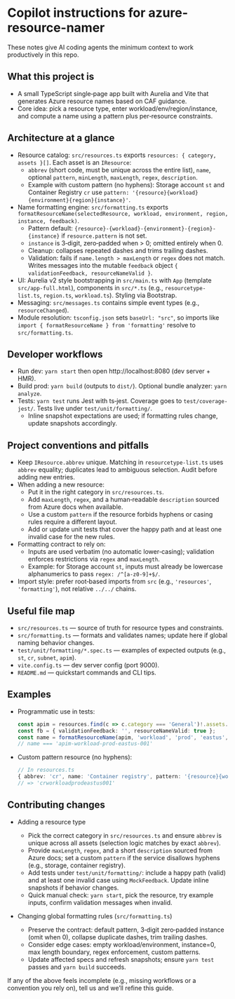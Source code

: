 # Copilot instructions for azure-resource-namer

These notes give AI coding agents the minimum context to work productively in this repo.

## What this project is
- A small TypeScript single‑page app built with Aurelia and Vite that generates Azure resource names based on CAF guidance.
- Core idea: pick a resource type, enter workload/env/region/instance, and compute a name using a pattern plus per‑resource constraints.

## Architecture at a glance
- Resource catalog: `src/resources.ts` exports `resources: { category, assets }[]`. Each asset is an `IResource`:
  - `abbrev` (short code, must be unique across the entire list), `name`, optional `pattern`, `minLength`, `maxLength`, `regex`, `description`.
  - Example with custom pattern (no hyphens): Storage account `st` and Container Registry `cr` use `pattern: '{resource}{workload}{environment}{region}{instance}'`.
- Name formatting engine: `src/formatting.ts` exports `formatResourceName(selectedResource, workload, environment, region, instance, feedback)`.
  - Pattern default: `{resource}-{workload}-{environment}-{region}-{instance}` if `resource.pattern` is not set.
  - `instance` is 3‑digit, zero‑padded when > 0; omitted entirely when 0.
  - Cleanup: collapses repeated dashes and trims trailing dashes.
  - Validation: fails if `name.length > maxLength` or `regex` does not match. Writes messages into the mutable `feedback` object `{ validationFeedback, resourceNameValid }`.
- UI: Aurelia v2 style bootstrapping in `src/main.ts` with `App` (template `src/app-full.html`), components in `src/*.ts` (e.g., `resourcetype-list.ts`, `region.ts`, `workload.ts`). Styling via Bootstrap.
- Messaging: `src/messages.ts` contains simple event types (e.g., `resourceChanged`).
- Module resolution: `tsconfig.json` sets `baseUrl: "src"`, so imports like `import { formatResourceName } from 'formatting'` resolve to `src/formatting.ts`.

## Developer workflows
- Run dev: `yarn start` then open http://localhost:8080 (dev server + HMR).
- Build prod: `yarn build` (outputs to `dist/`). Optional bundle analyzer: `yarn analyze`.
- Tests: `yarn test` runs Jest with ts‑jest. Coverage goes to `test/coverage-jest/`. Tests live under `test/unit/formatting/`.
  - Inline snapshot expectations are used; if formatting rules change, update snapshots accordingly.

## Project conventions and pitfalls
- Keep `IResource.abbrev` unique. Matching in `resourcetype-list.ts` uses `abbrev` equality; duplicates lead to ambiguous selection. Audit before adding new entries.
- When adding a new resource:
  - Put it in the right category in `src/resources.ts`.
  - Add `maxLength`, `regex`, and a human‑readable `description` sourced from Azure docs when available.
  - Use a custom `pattern` if the resource forbids hyphens or casing rules require a different layout.
  - Add or update unit tests that cover the happy path and at least one invalid case for the new rules.
- Formatting contract to rely on:
  - Inputs are used verbatim (no automatic lower‑casing); validation enforces restrictions via `regex` and `maxLength`.
  - Example: for Storage account `st`, inputs must already be lowercase alphanumerics to pass `regex: /^[a-z0-9]+$/`.
- Import style: prefer root‑based imports from `src` (e.g., `'resources'`, `'formatting'`), not relative `../../` chains.

## Useful file map
- `src/resources.ts` — source of truth for resource types and constraints.
- `src/formatting.ts` — formats and validates names; update here if global naming behavior changes.
- `test/unit/formatting/*.spec.ts` — examples of expected outputs (e.g., `st`, `cr`, `subnet`, `apim`).
- `vite.config.ts` — dev server config (port 9000).
- `README.md` — quickstart commands and CLI tips.

## Examples
- Programmatic use in tests:
  ```ts
  const apim = resources.find(c => c.category === 'General')!.assets.find(a => a.abbrev === 'apim')!;
  const fb = { validationFeedback: '', resourceNameValid: true };
  const name = formatResourceName(apim, 'workload', 'prod', 'eastus', 1, fb);
  // name === 'apim-workload-prod-eastus-001'
  ```
- Custom pattern resource (no hyphens):
  ```ts
  // In resources.ts
  { abbrev: 'cr', name: 'Container registry', pattern: '{resource}{workload}{environment}{region}{instance}', ... }
  // => 'crworkloadprodeastus001'
  ```

## Contributing changes

- Adding a resource type
  - Pick the correct category in `src/resources.ts` and ensure `abbrev` is unique across all assets (selection logic matches by exact `abbrev`).
  - Provide `maxLength`, `regex`, and a short `description` sourced from Azure docs; set a custom `pattern` if the service disallows hyphens (e.g., storage, container registry).
  - Add tests under `test/unit/formatting/`: include a happy path (valid) and at least one invalid case using `MockFeedback`. Update inline snapshots if behavior changes.
  - Quick manual check: `yarn start`, pick the resource, try example inputs, confirm validation messages when invalid.

- Changing global formatting rules (`src/formatting.ts`)
  - Preserve the contract: default pattern, 3‑digit zero‑padded instance (omit when 0), collapse duplicate dashes, trim trailing dashes.
  - Consider edge cases: empty workload/environment, instance=0, max length boundary, regex enforcement, custom patterns.
  - Update affected specs and refresh snapshots; ensure `yarn test` passes and `yarn build` succeeds.

If any of the above feels incomplete (e.g., missing workflows or a convention you rely on), tell us and we’ll refine this guide.
